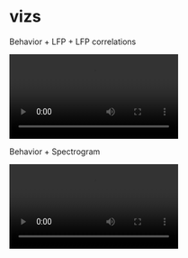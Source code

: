 # vizs


Behavior + LFP + LFP correlations   

![](https://github.com/RobertoDF/vizs/blob/main/LFP.mov)  

Behavior + Spectrogram       

![](https://github.com/RobertoDF/vizs/blob/main/spectrogram.mov)  
